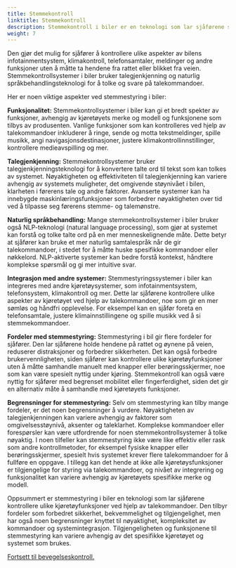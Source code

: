 ```yaml
---
title: Stemmekontroll
linktitle: Stemmekontroll
description: Stemmekontroll i biler er en teknologi som lar sjåførene samhandle med ulike kjøretøyegenskaper og funksjoner ved hjelp av talekommandoer.
weight: 7
---
```

<!-- markdownlint-disable MD033 -->

Den gjør det mulig for sjåfører å kontrollere ulike aspekter av bilens infotainmentsystem, klimakontroll, telefonsamtaler, meldinger og andre funksjoner uten å måtte ta hendene fra rattet eller blikket fra veien. Stemmekontrollsystemer i biler bruker talegjenkjenning og naturlig språkbehandlingsteknologi for å tolke og svare på talekommandoer.

Her er noen viktige aspekter ved stemmestyring i biler:

**Funksjonalitet:** Stemmekontrollsystemer i biler kan gi et bredt spekter av funksjoner, avhengig av kjøretøyets merke og modell og funksjonene som tilbys av produsenten. Vanlige funksjoner som kan kontrolleres ved hjelp av talekommandoer inkluderer å ringe, sende og motta tekstmeldinger, spille musikk, angi navigasjonsdestinasjoner, justere klimakontrollinnstillinger, kontrollere medieavspilling og mer.

**Talegjenkjenning:** Stemmekontrollsystemer bruker talegjenkjenningsteknologi for å konvertere talte ord til tekst som kan tolkes av systemet. Nøyaktigheten og effektiviteten til talegjenkjenning kan variere avhengig av systemets muligheter, det omgivende støynivået i bilen, klarheten i førerens tale og andre faktorer. Avanserte systemer kan ha innebygde maskinlæringsfunksjoner som forbedrer nøyaktigheten over tid ved å tilpasse seg førerens stemme- og talemønstre.

**Naturlig språkbehandling:** Mange stemmekontrollsystemer i biler bruker også NLP-teknologi (natural language processing), som gjør at systemet kan forstå og tolke talte ord på en mer menneskelignende måte. Dette betyr at sjåfører kan bruke et mer naturlig samtalespråk når de gir talekommandoer, i stedet for å måtte huske spesifikke kommandoer eller nøkkelord. NLP-aktiverte systemer kan bedre forstå kontekst, håndtere komplekse spørsmål og gi mer intuitive svar.

**Integrasjon med andre systemer:** Stemmestyringssystemer i biler kan integreres med andre kjøretøysystemer, som infotainmentsystem, telefonsystem, klimakontroll og mer. Dette lar sjåførene kontrollere ulike aspekter av kjøretøyet ved hjelp av talekommandoer, noe som gir en mer sømløs og håndfri opplevelse. For eksempel kan en sjåfør foreta en telefonsamtale, justere klimainnstillingene og spille musikk ved å si stemmekommandoer.

**Fordeler med stemmestyring:** Stemmestyring i bil gir flere fordeler for sjåfører. Den lar sjåførene holde hendene på rattet og øynene på veien, reduserer distraksjoner og forbedrer sikkerheten. Det kan også forbedre brukervennligheten, siden sjåfører kan kontrollere ulike kjøretøyfunksjoner uten å måtte samhandle manuelt med knapper eller berøringsskjermer, noe som kan være spesielt nyttig under kjøring. Stemmekontroll kan også være nyttig for sjåfører med begrenset mobilitet eller fingerferdighet, siden det gir en alternativ måte å samhandle med kjøretøyets funksjoner.

**Begrensninger for stemmestyring:** Selv om stemmestyring kan tilby mange fordeler, er det noen begrensninger å vurdere. Nøyaktigheten av talegjenkjenningen kan variere avhengig av faktorer som omgivelsesstøynivå, aksenter og taleklarhet. Komplekse kommandoer eller forespørsler kan være utfordrende for noen stemmekontrollsystemer å tolke nøyaktig. I noen tilfeller kan stemmestyring ikke være like effektiv eller rask som andre kontrollmetoder, for eksempel fysiske knapper eller berøringsskjermer, spesielt hvis systemet krever flere talekommandoer for å fullføre en oppgave. I tillegg kan det hende at ikke alle kjøretøysfunksjoner er tilgjengelige for styring via talekommandoer, og nivået av integrering og funksjonalitet kan variere avhengig av kjøretøyets spesifikke merke og modell.

Oppsummert er stemmestyring i biler en teknologi som lar sjåførene kontrollere ulike kjøretøyfunksjoner ved hjelp av talekommandoer. Den tilbyr fordeler som forbedret sikkerhet, bekvemmelighet og tilgjengelighet, men har også noen begrensninger knyttet til nøyaktighet, kompleksitet av kommandoer og systemintegrasjon. Tilgjengeligheten og funksjonene til stemmestyring kan variere avhengig av det spesifikke kjøretøyet og systemet som brukes.


[Fortsett til bevegelseskontroll.](../gesturecontrol/)